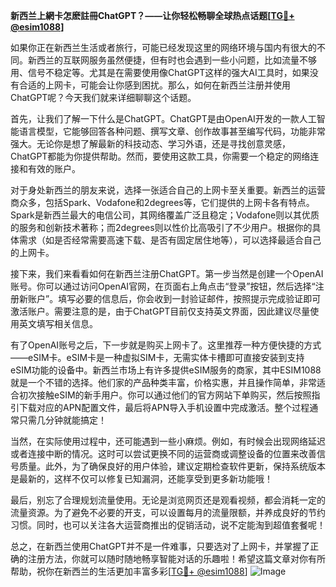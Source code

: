 **新西兰上網卡怎麽註冊ChatGPT？——让你轻松畅聊全球热点话题[[TG💪+ @esim1088](https://t.me/s/esim1088)]**

如果你正在新西兰生活或者旅行，可能已经发现这里的网络环境与国内有很大的不同。新西兰的互联网服务虽然便捷，但有时也会遇到一些小问题，比如流量不够用、信号不稳定等。尤其是在需要使用像ChatGPT这样的强大AI工具时，如果没有合适的上网卡，可能会让你感到困扰。那么，如何在新西兰注册并使用ChatGPT呢？今天我们就来详细聊聊这个话题。

首先，让我们了解一下什么是ChatGPT。ChatGPT是由OpenAI开发的一款人工智能语言模型，它能够回答各种问题、撰写文章、创作故事甚至编写代码，功能非常强大。无论你是想了解最新的科技动态、学习外语，还是寻找创意灵感，ChatGPT都能为你提供帮助。然而，要使用这款工具，你需要一个稳定的网络连接和有效的账户。

对于身处新西兰的朋友来说，选择一张适合自己的上网卡至关重要。新西兰的运营商众多，包括Spark、Vodafone和2degrees等，它们提供的上网卡各有特点。Spark是新西兰最大的电信公司，其网络覆盖广泛且稳定；Vodafone则以其优质的服务和创新技术著称；而2degrees则以性价比高吸引了不少用户。根据你的具体需求（如是否经常需要高速下载、是否有固定居住地等），可以选择最适合自己的上网卡。

接下来，我们来看看如何在新西兰注册ChatGPT。第一步当然是创建一个OpenAI账号。你可以通过访问OpenAI官网，在页面右上角点击“登录”按钮，然后选择“注册新账户”。填写必要的信息后，你会收到一封验证邮件，按照提示完成验证即可激活账户。需要注意的是，由于ChatGPT目前仅支持英文界面，因此建议尽量使用英文填写相关信息。

有了OpenAI账号之后，下一步就是购买上网卡了。这里推荐一种方便快捷的方式——eSIM卡。eSIM卡是一种虚拟SIM卡，无需实体卡槽即可直接安装到支持eSIM功能的设备中。新西兰市场上有许多提供eSIM服务的商家，其中ESIM1088就是一个不错的选择。他们家的产品种类丰富，价格实惠，并且操作简单，非常适合初次接触eSIM的新手用户。你可以通过他们的官方网站下单购买，然后按照指引下载对应的APN配置文件，最后将APN导入手机设置中完成激活。整个过程通常只需几分钟就能搞定！

当然，在实际使用过程中，还可能遇到一些小麻烦。例如，有时候会出现网络延迟或者连接中断的情况。这时可以尝试更换不同的运营商或调整设备的位置来改善信号质量。此外，为了确保良好的用户体验，建议定期检查软件更新，保持系统版本是最新的，这样不仅可以修复已知漏洞，还能享受到更多新功能哦！

最后，别忘了合理规划流量使用。无论是浏览网页还是观看视频，都会消耗一定的流量资源。为了避免不必要的开支，可以设置每月的流量限额，并养成良好的节约习惯。同时，也可以关注各大运营商推出的促销活动，说不定能淘到超值套餐呢！

总之，在新西兰使用ChatGPT并不是一件难事，只要选对了上网卡，并掌握了正确的注册方法，你就可以随时随地畅享智能对话的乐趣啦！希望这篇文章对你有所帮助，祝你在新西兰的生活更加丰富多彩[[TG💪+ @esim1088](https://t.me/s/esim1088)] ![Image](https://i.postimg.cc/4NQfJmqS/Snipaste-2025-05-13-00-14-12.png)